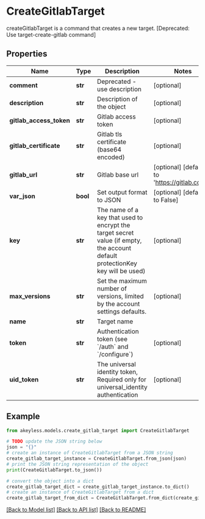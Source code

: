 # CreateGitlabTarget

createGitlabTarget is a command that creates a new target. [Deprecated: Use target-create-gitlab command]

## Properties

Name | Type | Description | Notes
------------ | ------------- | ------------- | -------------
**comment** | **str** | Deprecated - use description | [optional] 
**description** | **str** | Description of the object | [optional] 
**gitlab_access_token** | **str** | Gitlab access token | [optional] 
**gitlab_certificate** | **str** | Gitlab tls certificate (base64 encoded) | [optional] 
**gitlab_url** | **str** | Gitlab base url | [optional] [default to 'https://gitlab.com/']
**var_json** | **bool** | Set output format to JSON | [optional] [default to False]
**key** | **str** | The name of a key that used to encrypt the target secret value (if empty, the account default protectionKey key will be used) | [optional] 
**max_versions** | **str** | Set the maximum number of versions, limited by the account settings defaults. | [optional] 
**name** | **str** | Target name | 
**token** | **str** | Authentication token (see &#x60;/auth&#x60; and &#x60;/configure&#x60;) | [optional] 
**uid_token** | **str** | The universal identity token, Required only for universal_identity authentication | [optional] 

## Example

```python
from akeyless.models.create_gitlab_target import CreateGitlabTarget

# TODO update the JSON string below
json = "{}"
# create an instance of CreateGitlabTarget from a JSON string
create_gitlab_target_instance = CreateGitlabTarget.from_json(json)
# print the JSON string representation of the object
print(CreateGitlabTarget.to_json())

# convert the object into a dict
create_gitlab_target_dict = create_gitlab_target_instance.to_dict()
# create an instance of CreateGitlabTarget from a dict
create_gitlab_target_from_dict = CreateGitlabTarget.from_dict(create_gitlab_target_dict)
```
[[Back to Model list]](../README.md#documentation-for-models) [[Back to API list]](../README.md#documentation-for-api-endpoints) [[Back to README]](../README.md)


